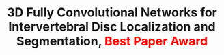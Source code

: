 ---
title: "3D Fully Convolutional Networks for Intervertebral Disc Localization and Segmentation, <font color=red>Best Paper Award</font>"
authors: "**Hao Chen&#42;**, Qi Dou&#42;,  Xi Wang, Jing Qin, Jack CY Cheng, Pheng-Ann Heng" 
pub_date: "2016-08-14"
image: "/static/img/pub/2016_miar.png" 
doi: "10.1007/978-3-319-43775-0_34"
conf:
  - name: "MIAR"
    url: "https://link.springer.com/chapter/10.1007/978-3-319-43775-0_34"
---